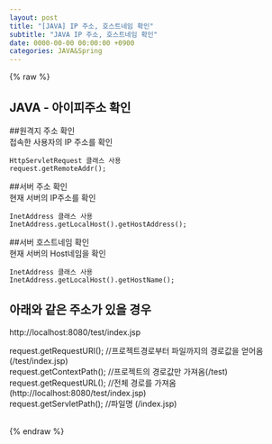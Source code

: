 ```yaml
---  
layout: post  
title: "[JAVA] IP 주소, 호스트네임 확인"  
subtitle: "JAVA IP 주소, 호스트네임 확인"  
date: 0000-00-00 00:00:00 +0900  
categories: JAVA&Spring  
---  
```

{% raw %}  
## JAVA - 아이피주소 확인  
  
##원격지 주소 확인  
	접속한 사용자의 IP 주소를 확인  
  
	HttpServletRequest 클래스 사용  
	request.getRemoteAddr();  
  
##서버 주소 확인  
	현재 서버의 IP주소를 확인  
  
	InetAddress 클래스 사용  
	InetAddress.getLocalHost().getHostAddress();  
  
##서버 호스트네임 확인  
	현재 서버의 Host네임을 확인  
  
	InetAddress 클래스 사용  
	InetAddress.getLocalHost().getHostName();  
  
## 아래와 같은 주소가 있을 경우  
http://localhost:8080/test/index.jsp  
  
request.getRequestURI();   //프로젝트경로부터 파일까지의 경로값을 얻어옴 (/test/index.jsp)  
request.getContextPath();  //프로젝트의 경로값만 가져옴(/test)  
request.getRequestURL();   //전체 경로를 가져옴 (http://localhost:8080/test/index.jsp)  
request.getServletPath();  //파일명 (/index.jsp)  
  
                                                                                                                                                                                                                                                                                                                                                                                                                                                                                                                                                       
{% endraw %}